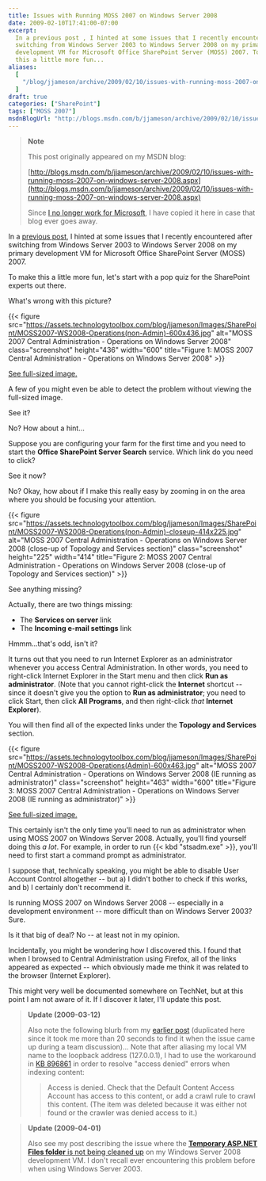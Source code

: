 ```yaml
---
title: Issues with Running MOSS 2007 on Windows Server 2008
date: 2009-02-10T17:41:00-07:00
excerpt:
  In a previous post , I hinted at some issues that I recently encountered after
  switching from Windows Server 2003 to Windows Server 2008 on my primary
  development VM for Microsoft Office SharePoint Server (MOSS) 2007. To make
  this a little more fun...
aliases:
  [
    "/blog/jjameson/archive/2009/02/10/issues-with-running-moss-2007-on-windows-server-2008.aspx",
  ]
draft: true
categories: ["SharePoint"]
tags: ["MOSS 2007"]
msdnBlogUrl: "http://blogs.msdn.com/b/jjameson/archive/2009/02/10/issues-with-running-moss-2007-on-windows-server-2008.aspx"
---
```


> **Note**
>
> This post originally appeared on my MSDN blog:
>
> [http://blogs.msdn.com/b/jjameson/archive/2009/02/10/issues-with-running-moss-2007-on-windows-server-2008.aspx](http://blogs.msdn.com/b/jjameson/archive/2009/02/10/issues-with-running-moss-2007-on-windows-server-2008.aspx)
>
> Since
> [I no longer work for Microsoft](/blog/jjameson/2011/09/02/last-day-with-microsoft),
> I have copied it here in case that blog ever goes away.

In a
[previous post](/blog/jjameson/2009/01/23/error-installing-moss-2007-december-cumulative-update),
I hinted at some issues that I recently encountered after switching from Windows
Server 2003 to Windows Server 2008 on my primary development VM for Microsoft
Office SharePoint Server (MOSS) 2007.

To make this a little more fun, let's start with a pop quiz for the SharePoint
experts out there.

What's wrong with this picture?

{{< figure
src="https://assets.technologytoolbox.com/blog/jjameson/Images/SharePoint/MOSS2007-WS2008-Operations(non-Admin)-600x436.jpg"
alt="MOSS 2007 Central Administration - Operations on Windows Server 2008"
class="screenshot" height="436" width="600"
title="Figure 1: MOSS 2007 Central Administration - Operations on Windows Server 2008" >}}

[See full-sized image.](https://assets.technologytoolbox.com/blog/jjameson/Images/SharePoint/MOSS2007-WS2008-Operations%28non-Admin%29-1024x744.jpg)

A few of you might even be able to detect the problem without viewing the
full-sized image.

See it?

No? How about a hint...

Suppose you are configuring your farm for the first time and you need to start
the **Office SharePoint Server Search** service. Which link do you need to
click?

See it now?

No? Okay, how about if I make this really easy by zooming in on the area where
you should be focusing your attention.

{{< figure
src="https://assets.technologytoolbox.com/blog/jjameson/Images/SharePoint/MOSS2007-WS2008-Operations(non-Admin)-closeup-414x225.jpg"
alt="MOSS 2007 Central Administration - Operations on Windows Server 2008 (close-up of Topology and Services section)"
class="screenshot" height="225" width="414"
title="Figure 2: MOSS 2007 Central Administration - Operations on Windows Server 2008 (close-up of Topology and Services section)" >}}

See anything missing?

Actually, there are two things missing:

- The **Services on server** link
- The **Incoming e-mail settings** link

Hmmm...that's odd, isn't it?

It turns out that you need to run Internet Explorer as an administrator whenever
you access Central Administration. In other words, you need to right-click
Internet Explorer in the Start menu and then click **Run as administrator**.
(Note that you cannot right-click the **Internet** shortcut -- since it doesn't
give you the option to **Run as administrator**; you need to click Start, then
click **All Programs**, and then right-click *that* **Internet Explorer**).

You will then find all of the expected links under the **Topology and Services**
section.

{{< figure
src="https://assets.technologytoolbox.com/blog/jjameson/Images/SharePoint/MOSS2007-WS2008-Operations(Admin)-600x463.jpg"
alt="MOSS 2007 Central Administration - Operations on Windows Server 2008 (IE running as administrator)"
class="screenshot" height="463" width="600"
title="Figure 3: MOSS 2007 Central Administration - Operations on Windows Server 2008 (IE running as administrator)" >}}

[See full-sized image.](https://assets.technologytoolbox.com/blog/jjameson/Images/SharePoint/MOSS2007-WS2008-Operations%28Admin%29-1027x792.jpg)

This certainly isn't the only time you'll need to run as administrator when
using MOSS 2007 on Windows Server 2008. Actually, you'll find yourself doing
this *a lot*. For example, in order to run {{< kbd "stsadm.exe" >}}, you'll need
to first start a command prompt as administrator.

I suppose that, technically speaking, you might be able to disable User Account
Control altogether -- but a) I didn't bother to check if this works, and b) I
certainly don't recommend it.

Is running MOSS 2007 on Windows Server 2008 -- especially in a development
environment -- more difficult than on Windows Server 2003? Sure.

Is it that big of deal? No -- at least not in my opinion.

Incidentally, you might be wondering how I discovered this. I found that when I
browsed to Central Administration using Firefox, all of the links appeared as
expected -- which obviously made me think it was related to the browser
(Internet Explorer).

This might very well be documented somewhere on TechNet, but at this point I am
not aware of it. If I discover it later, I'll update this post.

> **Update (2009-03-12)**
>
> Also note the following blurb from my
> [earlier post](/blog/jjameson/2009/01/15/sharepoint-configuration-wizard-hangs-with-ipv6-address)
> (duplicated here since it took me more than 20 seconds to find it when the
> issue came up during a team discussion)...
> Note that after aliasing my local VM name to the loopback address (127.0.0.1),
> I had to use the workaround in
> [KB 896861](http://support.microsoft.com/kb/896861) in order to resolve
> "access denied" errors when indexing content:
>
> > Access is denied. Check that the Default Content Access Account has access
> > to this content, or add a crawl rule to crawl this content. (The item was
> > deleted because it was either not found or the crawler was denied access to
> > it.)

> **Update (2009-04-01)**
>
> Also see my post describing the issue where the
> [**Temporary ASP.NET Files folder** is not being cleaned up](/blog/jjameson/2009/04/01/temporary-asp-net-files-are-not-deleted)
> on my Windows Server 2008 development VM. I don't recall ever encountering
> this problem before when using Windows Server 2003.
